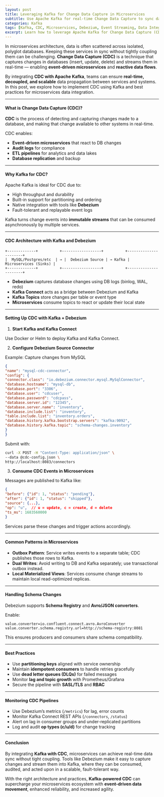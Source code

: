 ```yaml
---
layout: post
title: Leveraging Kafka for Change Data Capture in Microservices
subtitle: Use Apache Kafka for real-time Change Data Capture to sync databases and microservices seamlessly
categories: Kafka
tags: [Kafka, CDC, Microservices, Debezium, Event Streaming, Data Integration, Real-Time, Architecture]
excerpt: Learn how to leverage Apache Kafka for Change Data Capture (CDC) in microservices architecture. Explore tools like Debezium, patterns for syncing databases, and best practices for scalable data propagation.
---
```

In microservices architecture, data is often scattered across isolated, polyglot databases. Keeping these services in sync without tightly coupling them can be challenging. **Change Data Capture (CDC)** is a technique that captures changes in databases (insert, update, delete) and streams them in real-time — enabling **event-driven microservices** and **reactive data flows**.

By integrating **CDC with Apache Kafka**, teams can ensure **real-time, decoupled, and scalable** data propagation between services and systems. In this post, we explore how to implement CDC using Kafka and best practices for microservices data integration.

---

#### What is Change Data Capture (CDC)?

**CDC** is the process of detecting and capturing changes made to a database, and making that change available to other systems in real-time.

CDC enables:
- **Event-driven microservices** that react to DB changes
- **Audit logs** for compliance
- **ETL pipelines** for analytics and data lakes
- **Database replication** and backup

---

#### Why Kafka for CDC?

Apache Kafka is ideal for CDC due to:
- High throughput and durability
- Built-in support for partitioning and ordering
- Native integration with tools like **Debezium**
- Fault-tolerant and replayable event logs

Kafka turns change events into **immutable streams** that can be consumed asynchronously by multiple services.

---

#### CDC Architecture with Kafka and Debezium

```
+-------------+          +------------------+          +----------------------+
|  MySQL/Postgres/etc  | → |  Debezium Source | → Kafka | Microservices (Sinks) |
+-------------+          +------------------+          +----------------------+
```

- **Debezium** captures database changes using DB logs (binlog, WAL, redo)
- **Kafka Connect** acts as a bridge between Debezium and Kafka
- **Kafka Topics** store changes per table or event type
- **Microservices** consume topics to react or update their local state

---

#### Setting Up CDC with Kafka + Debezium

1. **Start Kafka and Kafka Connect**

Use Docker or Helm to deploy Kafka and Kafka Connect.

2. **Configure Debezium Source Connector**

Example: Capture changes from MySQL

```json
{
"name": "mysql-cdc-connector",
"config": {
"connector.class": "io.debezium.connector.mysql.MySqlConnector",
"database.hostname": "mysql-db",
"database.port": "3306",
"database.user": "cdcuser",
"database.password": "cdcpass",
"database.server.id": "12345",
"database.server.name": "inventory",
"database.include.list": "inventory",
"table.include.list": "inventory.orders",
"database.history.kafka.bootstrap.servers": "kafka:9092",
"database.history.kafka.topic": "schema-changes.inventory"
}
}
```

Submit with:

```bash
curl -X POST -H "Content-Type: application/json" \
--data @cdc-config.json \
http://localhost:8083/connectors
```

3. **Consume CDC Events in Microservices**

Messages are published to Kafka like:

```json
{
"before": {"id": 1, "status": "pending"},
"after": {"id": 1, "status": "shipped"},
"source": {...},
"op": "u",  // u = update, c = create, d = delete
"ts_ms": 1683560000
}
```

Services parse these changes and trigger actions accordingly.

---

#### Common Patterns in Microservices

- **Outbox Pattern**: Service writes events to a separate table; CDC publishes those rows to Kafka.
- **Dual Writes**: Avoid writing to DB and Kafka separately; use transactional outbox instead.
- **Local Materialized Views**: Services consume change streams to maintain local read-optimized replicas.

---

#### Handling Schema Changes

Debezium supports **Schema Registry** and **Avro/JSON converters**.

Enable:

```properties
value.converter=io.confluent.connect.avro.AvroConverter
value.converter.schema.registry.url=http://schema-registry:8081
```

This ensures producers and consumers share schema compatibility.

---

#### Best Practices

- Use **partitioning keys** aligned with service ownership
- Maintain **idempotent consumers** to handle retries gracefully
- Use **dead letter queues (DLQs)** for failed messages
- Monitor **lag and topic growth** with Prometheus/Grafana
- Secure the pipeline with **SASL/TLS** and **RBAC**

---

#### Monitoring CDC Pipelines

- Use Debezium’s metrics (`/metrics`) for lag, error counts
- Monitor Kafka Connect REST APIs (`/connectors`, `/status`)
- Alert on lag in consumer groups and under-replicated partitions
- Log and audit **op types (c/u/d)** for change tracking

---

#### Conclusion

By integrating **Kafka with CDC**, microservices can achieve real-time data sync without tight coupling. Tools like Debezium make it easy to capture changes and stream them into Kafka, where they can be consumed, audited, and acted upon in a scalable, fault-tolerant way.

With the right architecture and practices, **Kafka-powered CDC** can supercharge your microservices ecosystem with **event-driven data movement**, enhanced reliability, and increased agility.
